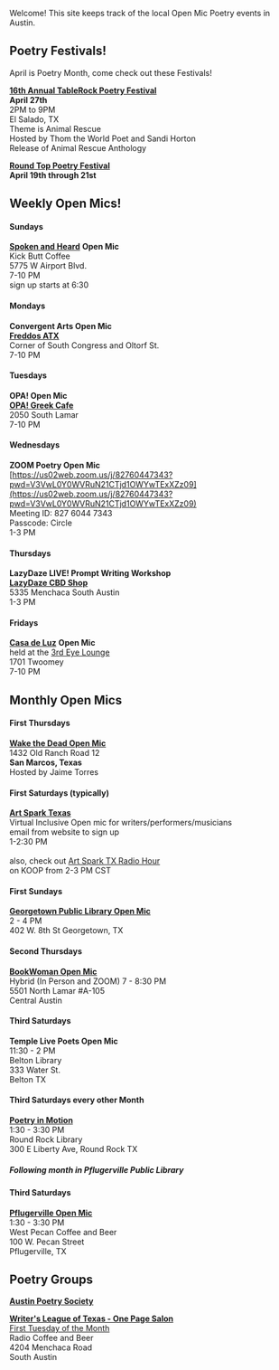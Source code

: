 Welcome! This site keeps track of the local Open Mic Poetry events in Austin.

## Poetry Festivals!

April is Poetry Month, come check out these Festivals!

[**16th Annual TableRock Poetry Festival**](https://www.tablerock.org/index.php)<br>
**April 27th**<br>
2PM to 9PM<br>
El Salado, TX<br>
Theme is Animal Rescue<br>
Hosted by Thom the World Poet and Sandi Horton<br>
Release of Animal Rescue Anthology<br>

[**Round Top Poetry Festival**](https://poetryatroundtop.org/)<br>
**April 19th through 21st**<br>


## Weekly Open Mics!

#### Sundays
[**Spoken and Heard**](https://kickbuttcoffee.com/kick-butt-poetry-austin-texas.htm) **Open Mic**<br>
Kick Butt Coffee<br>
5775 W Airport Blvd.<br> 
7-10 PM<br>
sign up starts at 6:30<br>

#### Mondays
**Convergent Arts Open Mic**<br>
[**Freddos ATX**](https://www.freddoatx.com/)<br>
Corner of South Congress and Oltorf St.<br>
7-10 PM<br>

#### Tuesdays
**OPA! Open Mic**<br>
[**OPA! Greek Cafe**](https://opasola.com/)<br>
2050 South Lamar<br>
7-10 PM<br>

#### Wednesdays
**ZOOM Poetry Open Mic**<br>
[https://us02web.zoom.us/j/82760447343?pwd=V3VwL0Y0WVRuN21CTjd1OWYwTExXZz09](https://us02web.zoom.us/j/82760447343?pwd=V3VwL0Y0WVRuN21CTjd1OWYwTExXZz09)<br>
Meeting ID: 827 6044 7343<br>
Passcode: Circle<br>
1-3 PM<br>

#### Thursdays
**LazyDaze LIVE! Prompt Writing Workshop**<br>
[**LazyDaze CBD Shop**](https://www.lazydazeshop.com/south-austin)<br>
5335 Menchaca South Austin<br>
1-3 PM<br>

#### Fridays
[**Casa de Luz**](https://www.casadeluz.org/) **Open Mic**<br>
held at the [3rd Eye Lounge](https://3rdeyemeditationlounge.com/)<br>
1701 Twoomey<br>
7-10 PM<br>

## Monthly Open Mics

#### First Thursdays
[**Wake the Dead Open Mic**](https://wakethedeadcoffeehouse.squarespace.com/events)<br>
1432 Old Ranch Road 12<br> 
**San Marcos, Texas**<br>
Hosted by Jaime Torres<br>

#### First Saturdays (typically)
[**Art Spark Texas**](https://www.artsparktx.org/calendar/)<br>
Virtual Inclusive Open mic for writers/performers/musicians<br>
email from website to sign up<br>
1-2:30 PM<br>
<br>
also, check out [Art Spark TX Radio Hour](https://koop.org/program/art-spark-tx-radio-hour/)<br>
on KOOP from 2-3 PM CST<br>

#### First Sundays
[**Georgetown Public Library Open Mic**]()<br>
2 - 4 PM<br>
402 W. 8th St Georgetown, TX<br>


#### Second Thursdays
[**BookWoman Open Mic**](https://www.ebookwoman.com/event)<br>
Hybrid (In Person and ZOOM)
7 - 8:30 PM<br>
5501 North Lamar #A-105<br>
Central Austin<br>

#### Third Saturdays
**Temple Live Poets Open Mic**<br>
11:30 - 2 PM<br>
Belton Library<br>
333 Water St.<br>
Belton TX<br>

#### Third Saturdays every other Month
[**Poetry in Motion**](https://www.roundrocktexas.gov/event/poetry-in-motion-7/)<br>
1:30 - 3:30 PM<br>
Round Rock Library<br>
300 E Liberty Ave, Round Rock TX<br>
##### Following month in Pflugerville Public Library

#### Third Saturdays
[**Pflugerville Open Mic**](https://westpecancoffee.com/events/)<br>
1:30 - 3:30 PM<br>
West Pecan Coffee and Beer<br>
100 W. Pecan Street<br>
Pflugerville, TX<br>


## Poetry Groups

[**Austin Poetry Society**](https://www.austinpoetrysociety.org/)<br>

[**Writer's League of Texas - One Page Salon**](https://writersleague.org/home/)<br>
[First Tuesday of the Month](https://www.radiocoffeeandbeer.com/rcb-events)<br>
Radio Coffee and Beer<br>
4204 Menchaca Road<br>
South Austin<br>